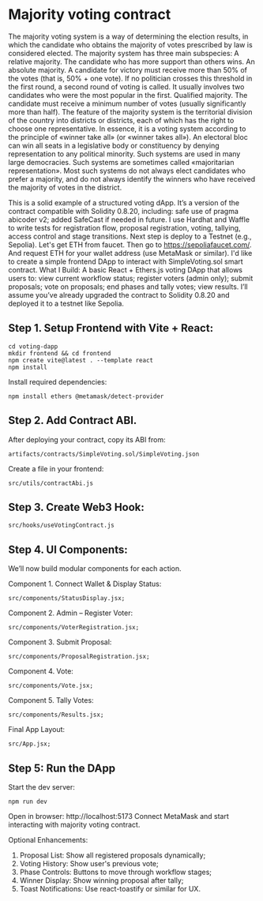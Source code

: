 # Majority voting contract

The majority voting system is a way of determining the election results, in which the candidate who obtains the majority of votes prescribed by law is considered elected. 
The majority system has three main subspecies:
A relative majority. The candidate who has more support than others wins. 
An absolute majority. A candidate for victory must receive more than 50% of the votes (that is, 50% + one vote). If no politician crosses this threshold in the first round, a second round of voting is called. It usually involves two candidates who were the most popular in the first.
Qualified majority. The candidate must receive a minimum number of votes (usually significantly more than half).
The feature of the majority system is the territorial division of the country into districts or districts, each of which has the right to choose one representative.
In essence, it is a voting system according to the principle of «winner take all» (or «winner takes all»). An electoral bloc can win all seats in a legislative body or constituency by denying representation to any political minority. Such systems are used in many large democracies. Such systems are sometimes called «majoritarian representation». Most such systems do not always elect candidates who prefer a majority, and do not always identify the winners who have received the majority of votes in the district.

This is a solid example of a structured voting dApp. It’s a version of the contract compatible with Solidity 0.8.20, including: safe use of pragma abicoder v2; added SafeCast if needed in future.
I use Hardhat and Waffle to write tests for registration flow, proposal registration, voting, tallying, access control and stage transitions.
Next step is deploy to a Testnet (e.g., Sepolia). Let's get ETH from faucet. Then go to https://sepoliafaucet.com/. And request ETH for your wallet address (use MetaMask or similar).
I'd like to create a simple frontend DApp to interact with  SimpleVoting.sol smart contract. What I Build: A basic React + Ethers.js voting DApp that allows users to: view current workflow status; register voters (admin only); submit proposals; vote on proposals; end phases and tally votes; view results. I’ll assume you’ve already upgraded the contract to Solidity 0.8.20 and deployed it to a testnet like Sepolia.

## Step 1. Setup Frontend with Vite + React:
```
cd voting-dapp
mkdir frontend && cd frontend
npm create vite@latest . --template react
npm install
```
Install required dependencies:
```
npm install ethers @metamask/detect-provider
```

## Step 2. Add Contract ABI. 

After deploying your contract, copy its ABI from: 
```
artifacts/contracts/SimpleVoting.sol/SimpleVoting.json
```
Create a file in your frontend: 
```
src/utils/contractAbi.js
```
## Step 3. Create Web3 Hook: 
```
src/hooks/useVotingContract.js
```

## Step 4. UI Components:
We’ll now build modular components for each action.

Component 1. Connect Wallet & Display Status: 
```
src/components/StatusDisplay.jsx;
```
Component 2. Admin – Register Voter: 
```
src/components/VoterRegistration.jsx;
```
Component 3. Submit Proposal: 
```
src/components/ProposalRegistration.jsx;
```
Component 4. Vote: 
```
src/components/Vote.jsx;
```
Component 5. Tally Votes: 
```
src/components/Results.jsx;
```
Final App Layout: 
```
src/App.jsx;
```

## Step 5: Run the DApp

Start the dev server: 
```
npm run dev
```
Open in browser: http://localhost:5173
Connect MetaMask and start interacting with majority voting contract.

Optional Enhancements:
1. Proposal List:	Show all registered proposals dynamically;
2. Voting History:	Show user's previous vote;
3. Phase Controls:	Buttons to move through workflow stages;
4. Winner Display:	Show winning proposal after tally;
5. Toast Notifications:	Use react-toastify or similar for UX.




